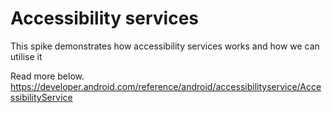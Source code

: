 # Accessibility services
This spike demonstrates how accessibility services works and how we can utilise it

Read more below.
https://developer.android.com/reference/android/accessibilityservice/AccessibilityService
